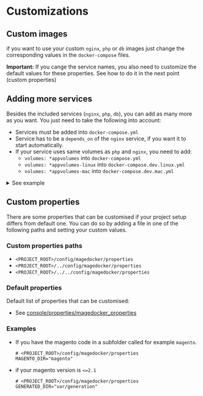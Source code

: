 # Customizations

## Custom images

if you want to use your custom `nginx`, `php` or `db` images just change the corresponding values in the `docker-compose` files. 

**Important:** If you cange the service names, you also need to customize the default values for these properties. See how to do it in the next point (custom properties)

## Adding more services

Besides the included services (`nginx`, `php`, `db`), you can add as many more as you want. You just need to take the following into account:

* Services must be added into `docker-compose.yml`
* Service has to be a `depends_on` of the `nginx` service, if you want it to start automatically.
* If your service uses same volumes as `php` and `nginx`, you need to add:
	* `volumes: *appvolumes` into `docker-compose.yml`
	* `volumes: *appvolumes-linux` into `docker-compose.dev.linux.yml`
	* `volumes: *appvolumes-mac` into `docker-compose.dev.mac.yml`

<details>
<summary>See example</summary>

`docker-compose.yml`

```
  #...
  nginx:
    image: modestcoders/nginx:1.13
    ports:
      - 80:8000
    volumes: *appvolumes
    depends_on:
      - phpfpm
      - mailhog

  mailhog:
	image: mailhog/mailhog:latest
	ports:
   	  - "8025:8025"
  #...
```

</details>

## Custom properties

There are some properties that can be customised if your project setup differs from default one. You can do so by adding a file in one of the following paths and setting your custom values. 

### Custom properties paths

* `<PROJECT_ROOT>/config/magedocker/properties`
* `<PROJECT_ROOT>/../config/magedocker/properties`
* `<PROJECT_ROOT>/../../config/magedocker/properties`

### Default properties

Default list of properties that can be customised:

* See [console/properties/magedocker_properties](../console/properties/magedocker_properties)

### Examples

* If you have the magento code in a subfolder called for example `magento`. 

	```
	# <PROJECT_ROOT>/config/magedocker/properties
	MAGENTO_DIR="magento"
	```
	
* if your magento version is `<=2.1`

	```
	# <PROJECT_ROOT>/config/magedocker/properties
    GENERATED_DIR="var/generation"
	```
